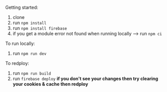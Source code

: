 Getting started:  
1. clone
1. run `npm install`
1. run `npm install firebase`
1. if you get a module error not found when running locally --> run `npm ci`


To run locally:
1. run `npm run dev`

To redploy:
1. run `npm run build`
1. run `firebase deploy`
**if you don't see your changes then try clearing your cookies & cache then redploy**

